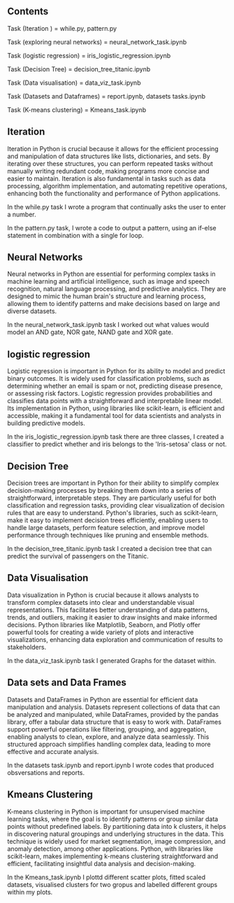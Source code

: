 ## Contents 

Task (Iteration ) = while.py, pattern.py

Task (exploring neural networks) = neural_network_task.ipynb

Task (logistic regression) = iris_logistic_regression.ipynb

Task (Decision Tree) = decision_tree_titanic.ipynb

Task (Data visualisation) = data_viz_task.ipynb

Task (Datasets and Dataframes) = report.ipynb, datasets tasks.ipynb

Task (K-means clustering) = Kmeans_task.ipynb 


## Iteration

Iteration in Python is crucial because it allows for the efficient processing and manipulation of data structures like lists, dictionaries, and sets. 
By iterating over these structures, you can perform repeated tasks without manually writing redundant code, making programs more concise and easier to maintain. 
Iteration is also fundamental in tasks such as data processing, algorithm implementation, and automating repetitive operations, enhancing both the functionality and performance of Python applications.

In the while.py task I wrote a program that continually asks the user to enter a number.

In the pattern.py task, I wrote a code to output a pattern, using an if-else statement in combination with a single for loop. 

## Neural Networks

Neural networks in Python are essential for performing complex tasks in machine learning and artificial intelligence, such as image and speech recognition, natural language processing, and predictive analytics. 
They are designed to mimic the human brain's structure and learning process, allowing them to identify patterns and make decisions based on large and diverse datasets.

In the neural_network_task.ipynb task I worked out what values would model an AND gate, NOR gate, NAND gate and XOR gate. 

## logistic regression

Logistic regression is important in Python for its ability to model and predict binary outcomes. 
It is widely used for classification problems, such as determining whether an email is spam or not, predicting disease presence, or assessing risk factors. 
Logistic regression provides probabilities and classifies data points with a straightforward and interpretable linear model. 
Its implementation in Python, using libraries like scikit-learn, is efficient and accessible, making it a fundamental tool for data scientists and analysts in building predictive models.

In the iris_logistic_regression.ipynb task there are three classes, I created a classifier to predict whether and iris belongs to the 'Iris-setosa' class or not.

## Decision Tree

Decision trees are important in Python for their ability to simplify complex decision-making processes by breaking them down into a series of straightforward, interpretable steps. 
They are particularly useful for both classification and regression tasks, providing clear visualization of decision rules that are easy to understand. 
Python's libraries, such as scikit-learn, make it easy to implement decision trees efficiently, enabling users to handle large datasets, perform feature selection, and improve model performance through techniques like pruning and ensemble methods.

In the decision_tree_titanic.ipynb task I created a decision tree that can predict the survival of passengers on the Titanic.

## Data Visualisation 

Data visualization in Python is crucial because it allows analysts to transform complex datasets into clear and understandable visual representations. 
This facilitates better understanding of data patterns, trends, and outliers, making it easier to draw insights and make informed decisions. 
Python libraries like Matplotlib, Seaborn, and Plotly offer powerful tools for creating a wide variety of plots and interactive visualizations, enhancing data exploration and communication of results to stakeholders.

In the data_viz_task.ipynb task I generated Graphs for the dataset within. 

## Data sets and Data Frames 

Datasets and DataFrames in Python are essential for efficient data manipulation and analysis. 
Datasets represent collections of data that can be analyzed and manipulated, while DataFrames, provided by the pandas library, offer a tabular data structure that is easy to work with. 
DataFrames support powerful operations like filtering, grouping, and aggregation, enabling analysts to clean, explore, and analyze data seamlessly. 
This structured approach simplifies handling complex data, leading to more effective and accurate analysis.

In the datasets task.ipynb and report.ipynb I wrote codes that produced obsversations and reports.

## Kmeans Clustering 

K-means clustering in Python is important for unsupervised machine learning tasks, where the goal is to identify patterns or group similar data points without predefined labels. 
By partitioning data into k clusters, it helps in discovering natural groupings and underlying structures in the data. 
This technique is widely used for market segmentation, image compression, and anomaly detection, among other applications. 
Python, with libraries like scikit-learn, makes implementing k-means clustering straightforward and efficient, facilitating insightful data analysis and decision-making.

In the Kmeans_task.ipynb I plottd different scatter plots, fitted scaled datasets, visualised clusters for two gropus and labelled different groups within my plots.
